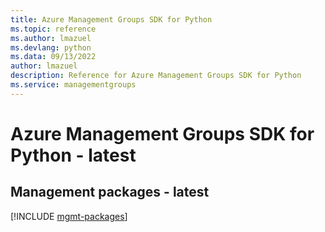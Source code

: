 ```yaml
---
title: Azure Management Groups SDK for Python
ms.topic: reference
ms.author: lmazuel
ms.devlang: python
ms.data: 09/13/2022
author: lmazuel
description: Reference for Azure Management Groups SDK for Python
ms.service: managementgroups
---
```

# Azure Management Groups SDK for Python - latest

## Management packages - latest
[!INCLUDE [mgmt-packages](management-groups-mgmt-index.md)]